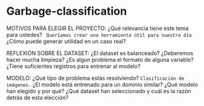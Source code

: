 # Garbage-classification
MOTIVOS PARA ELEGIR EL PROYECTO:
¿Qué relevancia tiene este tema para ustedes?  ``` Queríamos crear una herramienta útil para nuestro día```
¿Cómo puede generar utilidad en un caso real?

REFLEXIÓN SOBRE EL DATASET:
¿El dataset es balanceado?
¿Deberemos hacer mucha limpieza?
¿Es algun problema el formato de alguna variable?
¿Tiene suficientes registros para entrenar al modelo?

MODELO:
¿Qué tipo de problema estás resolviendo? ```Clasificación de imágenes.```
¿El modelo está entrenado para un dominio similar?
¿Qué modelo han elegido y por qué?
¿Qué dataset han seleccionado y cuál es la razón detrás de esta elección?



